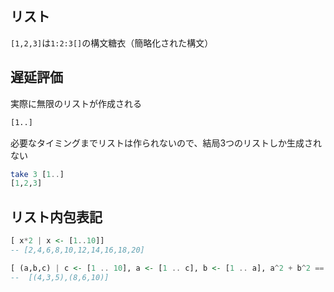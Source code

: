 ## リスト

`[1,2,3]`は`1:2:3[]`の構文糖衣（簡略化された構文）

## 遅延評価

実際に無限のリストが作成される

```sh
[1..]
```

必要なタイミングまでリストは作られないので、結局3つのリストしか生成されない

```hs
take 3 [1..]
[1,2,3]
```

## リスト内包表記

```hs
[ x*2 | x <- [1..10]]
-- [2,4,6,8,10,12,14,16,18,20]
```

```hs
[ (a,b,c) | c <- [1 .. 10], a <- [1 .. c], b <- [1 .. a], a^2 + b^2 == c^2]
--  [(4,3,5),(8,6,10)]
```
